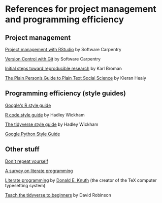 # References for project management and programming efficiency 

## Project management 

[Project management with RStudio](https://swcarpentry.github.io/r-novice-gapminder/02-project-intro/) by  Software Carpentry

[Version Control with Git](https://swcarpentry.github.io/git-novice/) by Software Carpentry

[Initial steps toward reproducible research](https://kbroman.org/steps2rr/) by Karl Broman

[The Plain Person’s Guide to Plain Text Social Science](http://plain-text.co/) by Kieran Healy 


## Programming efficiency (style guides)

[Google's R style guide](https://google.github.io/styleguide/Rguide.xml)

[R code style guide](http://r-pkgs.had.co.nz/r.html) by Hadley Wickham 

[The tidyverse style guide](http://style.tidyverse.org/) by Hadley Wickham

[Google Python Style Guide](https://github.com/google/styleguide/blob/gh-pages/pyguide.md)


## Other stuff 

[Don't repeat yourself](http://web.archive.org/web/20131204221336/http://programmer.97things.oreilly.com/wiki/index.php/Don%27t_Repeat_Yourself)

[A survey on literate programming](http://www.literateprogramming.com/index.html)

[Literate programming](http://www.literateprogramming.com/knuthweb.pdf) by [Donald E. Knuth](https://en.wikipedia.org/wiki/Donald_Knuth) (the creator of the TeX computer typesetting system) 

[Teach the tidyverse to beginners](http://varianceexplained.org/r/teach-tidyverse/) by David Robinson

